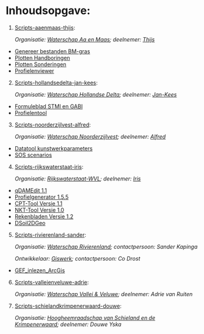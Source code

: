 # Inhoudsopgave:

1. [Scripts-aaenmaas-thijs](https://github.com/kkpdata/Datatools/tree/master/Scripts-aaenmaas-thijs):

   _Organisatie: [Waterschap Aa en Maas](https://www.aaenmaas.nl); deelnemer: [Thijs](https://github.com/orgs/kkpdata/people/tijpelaar)_

* [Genereer bestanden BM-gras](https://github.com/kkpdata/Datatools/tree/master/Scripts-aaenmaas-thijs/Genereer%20bestanden%20BM-gras)   
* [Plotten Handboringen](https://github.com/kkpdata/Datatools/tree/master/Scripts-aaenmaas-thijs/Plotten%20handboringen)
* [Plotten Sonderingen](https://github.com/kkpdata/Datatools/tree/master/Scripts-aaenmaas-thijs/Plotten%20sonderingen)
* [Profielenviewer](https://github.com/kkpdata/Datatools/tree/master/Scripts-aaenmaas-thijs/Profielenviewer)


2. [Scripts-hollandsedelta-jan-kees](https://github.com/kkpdata/Datatools/tree/master/Scripts-aaenmaas-thijs):

   _Organisatie: [Waterschap Hollandse Delta](https://wshd.nl/); deelnemer: [Jan-Kees](https://github.com/orgs/kkpdata/people/JankeesWshd)_

* [Formuleblad STMI en GABI](https://github.com/kkpdata/Datatools/tree/master/Scripts-hollandsedelta-jan-kees/Formuleblad%20STMI%20en%20GABI)
* [Profielentool](https://github.com/kkpdata/Datatools/tree/master/Scripts-hollandsedelta-jan-kees/Profielentool)


3. [Scripts-noorderzijlvest-alfred](https://github.com/kkpdata/Datatools/tree/master/Scripts-noorderzijlvest-alfred):

   _Organisatie: [Waterschap Noorderzijlvest](https://www.noorderzijlvest.nl); deelnemer: [Alfred](https://github.com/orgs/kkpdata/people/adrenth2017)_

* [Datatool kunstwerkparameters](https://github.com/kkpdata/Datatools/tree/master/Scripts-noorderzijlvest-alfred/Datatool-kunstwerkparameters)
* [SOS scenarios](https://github.com/kkpdata/Datatools/tree/master/Scripts-noorderzijlvest-alfred/Scripts-voor-SOS-scenarios)


4. [Scripts-rijkswaterstaat-iris](https://github.com/kkpdata/Datatools/tree/master/Scripts-rijkswaterstaat-iris):

   _Organisatie: [Rijkswaterstaat-WVL](https://www.rijkswaterstaat.nl/over-ons/onze-organisatie/organisatiestructuur/water-verkeer-en-leefomgeving/index.aspx); deelnemer: [Iris](https://github.com/orgs/kkpdata/people/IvdK)_
* [qDAMEdit 1.1](https://github.com/kkpdata/Datatools/tree/master/Scripts-rijkswaterstaat-iris/qDAMEdit-Kliktool/readme.MD)
* [Profielgenerator 1.5.5](https://github.com/kkpdata/Datatools/tree/master/Scripts-rijkswaterstaat-iris/Profielgenerator%20v.1.5.5/readme.MD)
* [CPT-Tool Versie 1.1](https://github.com/kkpdata/Datatools/blob/master/Scripts-rijkswaterstaat-iris/CPT-Tool%20v.1.1/readme.MD)
* [NKT-Tool Versie 1.0](https://github.com/kkpdata/Datatools/blob/master/Scripts-rijkswaterstaat-iris/NKT-Tool%20v.1.0/readme.MD)
* [Rekenbladen Versie 1.2](https://github.com/kkpdata/Datatools/tree/master/Scripts-rijkswaterstaat-iris/Rekenbladen%20v1.2%20maart2018)
* [DSoil2DGeo](https://github.com/kkpdata/Datatools/blob/master/Scripts-rijkswaterstaat-iris/DSoil2DGeo/readme.MD)

5. [Scripts-rivierenland-sander](https://github.com/kkpdata/Datatools/tree/master/Scripts-rivierenland-sander):

   _Organisatie: [Waterschap Rivierenland](https://www.waterschaprivierenland.nl); contactpersoon: Sander Kapinga_
   
   _Ontwikkelaar: [Giswerk](https://www.giswerk.nl); contactpersoon: Co Drost_

* [GEF_inlezen_ArcGis](https://github.com/kkpdata/Datatools/tree/master/Scripts-rivierenland-sander/GEF_inlezen_ArcGis)


6. [Scripts-valleienveluwe-adrie](https://github.com/kkpdata/Datatools/tree/master/Scripts-valleienveluwe-adrie):

   _Organisatie: [Waterschap Vallei & Veluwe](https://www.vallei-veluwe.nl/); deelnemer: Adrie van Ruiten_


7. [Scripts-schielandkrimpenerwaard-douwe](https://github.com/kkpdata/Datatools/tree/master/Scripts-schielandkrimpenerwaard-douwe):

   _Organisatie: [Hoogheemraadschap van Schieland en de Krimpenerwaard](https://www.schielandendekrimpenerwaard.nl/); deelnemer: Douwe Yska_




